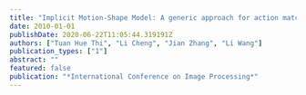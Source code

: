```yaml
---
title: "Implicit Motion-Shape Model: A generic approach for action matching"
date: 2010-01-01
publishDate: 2020-06-22T11:05:44.319191Z
authors: ["Tuan Hue Thi", "Li Cheng", "Jian Zhang", "Li Wang"]
publication_types: ["1"]
abstract: ""
featured: false
publication: "*International Conference on Image Processing*"
---
```


